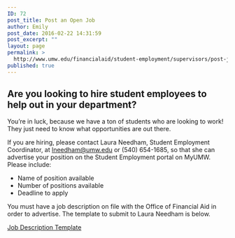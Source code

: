 ```yaml
---
ID: 72
post_title: Post an Open Job
author: Emily
post_date: 2016-02-22 14:31:59
post_excerpt: ""
layout: page
permalink: >
  http://www.umw.edu/financialaid/student-employment/supervisors/post-job/
published: true
---
```

<h2>Are you looking to hire student employees to help out in your department?</h2> You’re in luck, because we have a ton of students who are looking to work! They just need to know what opportunities are out there.

If you are hiring, please contact Laura Needham, Student Employment Coordinator, at <a href="mailto:lneedham@umw.edu">lneedham@umw.edu</a> or (540) 654-1685, so that she can advertise your position on the Student Employment portal on MyUMW. Please include:
<ul>
	<li>Name of position available</li>
	<li>Number of positions available</li>
	<li>Deadline to apply</li>
</ul>
You must have a job description on file with the Office of Financial Aid in order to advertise. The template to submit to Laura Needham is below.

<a href="http://adminfinance.umw.edu/financialaid/files/2016/02/TEMPLATE.docx">Job Description Template</a>